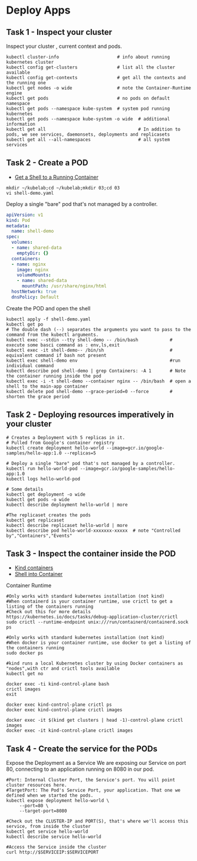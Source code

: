 # Deploy Apps

## Task 1 - Inspect your cluster

Inspect your cluster , current context and pods.

```
kubectl cluster-info                      # info about running kubernetes cluster
kubectl config get-clusters               # list all the cluster available
kubectl config get-contexts               # get all the contexts and the running one
kubectl get nodes -o wide                 # note the Container-Runtime engine
kubectl get pods                          # no pods on default namespace
kubectl get pods --namespace kube-system  # system pod running kubernetes
kubectl get pods --namespace kube-system -o wide  # additional information
kubectl get all                                   # In addition to pods, we see services, daemonsets, deployments and replicasets
kubectl get all --all-namespaces                  # all system services
```

## Task 2 - Create a POD

- [Get a Shell to a Running Container](https://kubernetes.io/docs/tasks/debug/debug-application/get-shell-running-container/)

```
mkdir ~/kubelab;cd ~/kubelab;mkdir 03;cd 03
vi shell-demo.yaml
```

Deploy a single "bare" pod that's not managed by a controller.

```yaml
apiVersion: v1
kind: Pod
metadata:
  name: shell-demo
spec:
  volumes:
  - name: shared-data
    emptyDir: {}
  containers:
  - name: nginx
    image: nginx
    volumeMounts:
    - name: shared-data
      mountPath: /usr/share/nginx/html
  hostNetwork: true
  dnsPolicy: Default
```

Create the POD and open the shell

```
kubectl apply -f shell-demo.yaml
kubectl get po
# The double dash (--) separates the arguments you want to pass to the command from the kubectl arguments.
kubectl exec --stdin --tty shell-demo -- /bin/bash            # execute some basci command as : env,ls,exit
kubectl exec -it shell-demo-- /bin/sh                         # equivalent command if bash not present
kubectl exec shell-demo env                                   #run individual command
kubectl describe pod shell-demo | grep Containers: -A 1       # Note the container running inside the pod
kubectl exec -i -t shell-demo --container nginx -- /bin/bash  # open a shell to the main-app container
kubectl delete pod shell-demo --grace-period=0 --force        # shorten the grace period
```

## Task 2 - Deploying resources imperatively in your cluster

```
# Creates a Deployment with 5 replicas in it.
# Pulled from Google's container registry
kubectl create deployment hello-world --image=gcr.io/google-samples/hello-app:1.0 --replicas=5

# Deploy a single "bare" pod that's not managed by a controller.
kubectl run hello-world-pod --image=gcr.io/google-samples/hello-app:1.0
kubectl logs hello-world-pod

# Some details
kubectl get deployment -o wide
kubectl get pods -o wide
kubectl describe deployment hello-world | more

#The replicaset creates the pods
kubectl get replicaset
kubectl describe replicaset hello-world | more
kubectl describe pod hello-world-xxxxxxx-xxxxx  # note "Controlled by","Containers","Events"
```

## Task 3 - Inspect the container inside the POD

- [Kind containers](https://stackoverflow.com/questions/16840409/how-to-list-containers-in-docker)
- [Shell into Container](https://kubernetes.io/docs/tasks/debug/debug-application/get-shell-running-container)

Container Runtime

```
#Only works with standard kubernetes installation (not kind)
#When containerd is your container runtime, use crictl to get a listing of the containers running
#Check out this for more details https://kubernetes.io/docs/tasks/debug-application-cluster/crictl
sudo crictl --runtime-endpoint unix:///run/containerd/containerd.sock ps

#Only works with standard kubernetes installation (not kind)
#When docker is your container runtime, use docker to get a listing of the containers running
sudo docker ps

#kind runs a local Kubernetes cluster by using Docker containers as "nodes",with ctr and crictl tools available
kubectl get no

docker exec -ti kind-control-plane bash
crictl images
exit

docker exec kind-control-plane crictl ps
docker exec kind-control-plane crictl images

docker exec -it $(kind get clusters | head -1)-control-plane crictl images
docker exec -it kind-control-plane crictl images
```

## Task 4 - Create the service for the PODs

Expose the Deployment as a Service
We are exposing our Service on port 80, connecting to an application running on 8080 in our pod.

```
#Port: Internal Cluster Port, the Service's port. You will point cluster resources here.
#TargetPort: The Pod's Service Port, your application. That one we defined when we started the pods.
kubectl expose deployment hello-world \
     --port=80 \
     --target-port=8080

#Check out the CLUSTER-IP and PORT(S), that's where we'll access this service, from inside the cluster
kubectl get service hello-world
kubectl describe service hello-world

#Access the Service inside the cluster
curl http://$SERVICEIP:$SERVICEPORT
```




